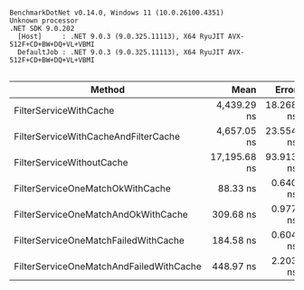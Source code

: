 ```

BenchmarkDotNet v0.14.0, Windows 11 (10.0.26100.4351)
Unknown processor
.NET SDK 9.0.202
  [Host]     : .NET 9.0.3 (9.0.325.11113), X64 RyuJIT AVX-512F+CD+BW+DQ+VL+VBMI
  DefaultJob : .NET 9.0.3 (9.0.325.11113), X64 RyuJIT AVX-512F+CD+BW+DQ+VL+VBMI


```
| Method                                  | Mean         | Error     | StdDev    | Gen0   | Allocated |
|---------------------------------------- |-------------:|----------:|----------:|-------:|----------:|
| FilterServiceWithCache                  |  4,439.29 ns | 18.268 ns | 16.194 ns | 0.1526 |    7872 B |
| FilterServiceWithCacheAndFilterCache    |  4,657.05 ns | 23.554 ns | 18.390 ns | 0.1678 |    8584 B |
| FilterServiceWithoutCache               | 17,195.68 ns | 93.913 ns | 87.846 ns | 0.7324 |   37121 B |
| FilterServiceOneMatchOkWithCache        |     88.33 ns |  0.640 ns |  0.599 ns | 0.0068 |     344 B |
| FilterServiceOneMatchAndOkWithCache     |    309.68 ns |  0.977 ns |  0.866 ns | 0.0181 |     928 B |
| FilterServiceOneMatchFailedWithCache    |    184.58 ns |  0.604 ns |  0.536 ns | 0.0181 |     912 B |
| FilterServiceOneMatchAndFailedWithCache |    448.97 ns |  2.203 ns |  2.060 ns | 0.0315 |    1592 B |
